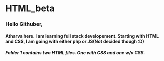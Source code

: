 # HTML_beta
<html>
<body>
  <h3> Hello Githuber,</h3>
  <h4> Atharva here. I am learning full stack developement. Starting with HTML and CSS, I am going with either php or JS(Not decided though :D)
  </h4>
  <h5> Folder 1 contains two HTML files. One with CSS and one w/o CSS.</h5>
  </body>
  </html>
